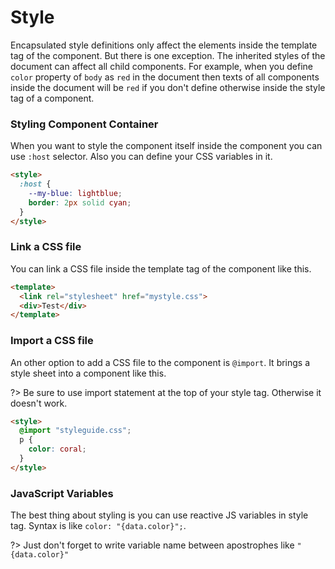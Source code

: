 # Style

Encapsulated style definitions only affect the elements inside the template tag of the component. But there is one exception. The inherited styles of the document can affect all child components. For example, when you define `color` property of `body` as `red` in the document then texts of all components inside the document will be `red` if you don't define otherwise inside the style tag of a component.

### Styling Component Container

When you want to style the component itself inside the component you can use `:host` selector. Also you can define your CSS variables in it.

```html
<style>
  :host {
    --my-blue: lightblue;
    border: 2px solid cyan;
  }
</style>
```

### Link a CSS file

You can link a CSS file inside the template tag of the component like this.

```html
<template>
  <link rel="stylesheet" href="mystyle.css">
  <div>Test</div>
</template>
```

### Import a CSS file

An other option to add a CSS file to the component is `@import`. It brings a style sheet into a component like this.

?> Be sure to use import statement at the top of your style tag. Otherwise it doesn't work.

```html
<style>
  @import "styleguide.css";
  p {
    color: coral;
  }
</style>
```

### JavaScript Variables

The best thing about styling is you can use reactive JS variables in style tag. Syntax is like `color: "{data.color}";`.

?> Just don't forget to write variable name between apostrophes like `"{data.color}"`

<repl-component id="Q" download="true"></repl-component>